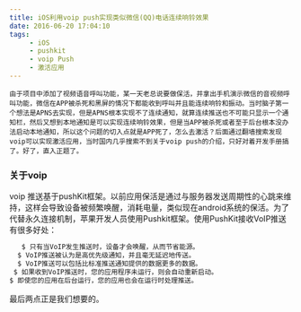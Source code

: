 ```yaml
---
title: iOS利用voip push实现类似微信(QQ)电话连续响铃效果
date: 2016-06-20 17:04:10
tags:
	 - iOS
	 - pushkit
	 - voip Push
	 - 激活应用
---
```

	由于项目中添加了视频语音呼叫功能，某一天老总说要做保活，并拿出手机演示微信的音视频呼叫功能，微信在APP被杀死和黑屏的情况下都能收到呼叫并且能连续响铃和振动。当时脑子第一个想法是APNS去实现，但是APNS根本实现不了连续通知，就算连续推送也不可能只显示一个通知栏，然后又想到本地通知是可以实现连续响铃效果，但是当APP被杀死或者至于后台根本没办法启动本地通知，所以这个问题的切入点就是APP死了，怎么去激活？后面通过翻墙搜索发现voip可以实现激活应用，当时国内几乎搜索不到关于voip push的介绍，只好对着开发手册搞了。好了，直入正题了。
	
### 关于voip
  voip 推送基于pushKit框架。以前应用保活是通过与服务器发送周期性的心跳来维持，这样会导致设备被频繁唤醒，消耗电量，类似现在android系统的保活。为了代替永久连接机制，苹果开发人员使用Pushkit框架。使用PushKit接收VoIP推送有很多好处：
 ``` bash
    $ 只有当VoIP发生推送时，设备才会唤醒，从而节省能源。
   $ VoIP推送被认为是高优先级通知，并且毫无延迟地传送。
   $ VoIP推送可以包括比标准推送通知提供的数据更多的数据。
  $ 如果收到VoIP推送时，您的应用程序未运行，则会自动重新启动。
 $ 即使您的应用在后台运行，您的应用也会在运行时处理推送。
```
最后两点正是我们想要的。
